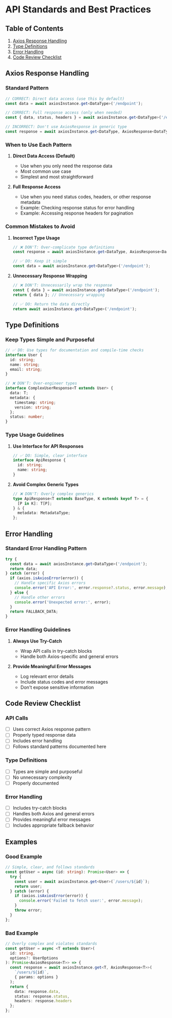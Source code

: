 # API Standards and Best Practices

## Table of Contents
1. [Axios Response Handling](#axios-response-handling)
2. [Type Definitions](#type-definitions)
3. [Error Handling](#error-handling)
4. [Code Review Checklist](#code-review-checklist)

## Axios Response Handling

### Standard Pattern
```typescript
// CORRECT: Direct data access (use this by default)
const data = await axiosInstance.get<DataType>('/endpoint');

// CORRECT: Full response access (only when needed)
const { data, status, headers } = await axiosInstance.get<DataType>('/endpoint');

// INCORRECT: Don't use AxiosResponse in generic type
const response = await axiosInstance.get<DataType, AxiosResponse<DataType>>('/endpoint'); // ❌
```

### When to Use Each Pattern

1. **Direct Data Access (Default)**
   - Use when you only need the response data
   - Most common use case
   - Simplest and most straightforward

2. **Full Response Access**
   - Use when you need status codes, headers, or other response metadata
   - Example: Checking response status for error handling
   - Example: Accessing response headers for pagination

### Common Mistakes to Avoid

1. **Incorrect Type Usage**
   ```typescript
   // ❌ DON'T: Over-complicate type definitions
   const response = await axiosInstance.get<DataType, AxiosResponse<DataType>>('/endpoint');

   // ✅ DO: Keep it simple
   const data = await axiosInstance.get<DataType>('/endpoint');
   ```

2. **Unnecessary Response Wrapping**
   ```typescript
   // ❌ DON'T: Unnecessarily wrap the response
   const { data } = await axiosInstance.get<DataType>('/endpoint');
   return { data }; // Unnecessary wrapping

   // ✅ DO: Return the data directly
   return await axiosInstance.get<DataType>('/endpoint');
   ```

## Type Definitions

### Keep Types Simple and Purposeful
```typescript
// ✅ DO: Use types for documentation and compile-time checks
interface User {
  id: string;
  name: string;
  email: string;
}

// ❌ DON'T: Over-engineer types
interface ComplexUserResponse<T extends User> {
  data: T;
  metadata: {
    timestamp: string;
    version: string;
  };
  status: number;
}
```

### Type Usage Guidelines

1. **Use Interface for API Responses**
   ```typescript
   // ✅ DO: Simple, clear interface
   interface ApiResponse {
     id: string;
     name: string;
   }
   ```

2. **Avoid Complex Generic Types**
   ```typescript
   // ❌ DON'T: Overly complex generics
   type ApiResponse<T extends BaseType, K extends keyof T> = {
     [P in K]: T[P];
   } & {
     metadata: MetadataType;
   };
   ```

## Error Handling

### Standard Error Handling Pattern
```typescript
try {
  const data = await axiosInstance.get<DataType>('/endpoint');
  return data;
} catch (error) {
  if (axios.isAxiosError(error)) {
    // Handle specific Axios errors
    console.error('API Error:', error.response?.status, error.message);
  } else {
    // Handle other errors
    console.error('Unexpected error:', error);
  }
  return FALLBACK_DATA;
}
```

### Error Handling Guidelines

1. **Always Use Try-Catch**
   - Wrap API calls in try-catch blocks
   - Handle both Axios-specific and general errors

2. **Provide Meaningful Error Messages**
   - Log relevant error details
   - Include status codes and error messages
   - Don't expose sensitive information

## Code Review Checklist

### API Calls
- [ ] Uses correct Axios response pattern
- [ ] Properly typed response data
- [ ] Includes error handling
- [ ] Follows standard patterns documented here

### Type Definitions
- [ ] Types are simple and purposeful
- [ ] No unnecessary complexity
- [ ] Properly documented

### Error Handling
- [ ] Includes try-catch blocks
- [ ] Handles both Axios and general errors
- [ ] Provides meaningful error messages
- [ ] Includes appropriate fallback behavior

## Examples

### Good Example
```typescript
// Simple, clear, and follows standards
const getUser = async (id: string): Promise<User> => {
  try {
    const user = await axiosInstance.get<User>(`/users/${id}`);
    return user;
  } catch (error) {
    if (axios.isAxiosError(error)) {
      console.error('Failed to fetch user:', error.message);
    }
    throw error;
  }
};
```

### Bad Example
```typescript
// Overly complex and violates standards
const getUser = async <T extends User>(
  id: string,
  options?: UserOptions
): Promise<AxiosResponse<T>> => {
  const response = await axiosInstance.get<T, AxiosResponse<T>>(
    `/users/${id}`,
    { params: options }
  );
  return {
    data: response.data,
    status: response.status,
    headers: response.headers
  };
};
```